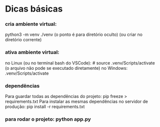 # Dicas básicas

### cria ambiente virtual:
python3 -m venv ./venv (o ponto é para diretório oculto) (ou criar no diretório corrente)

### ativa ambiente virtual:
no Linux (ou no terminal bash do VSCode): # source .venv/Scripts/activate (o arquivo não pode se executado diretamente)
no Windows: .venv/Scripts/activate

### dependëncias
Para guardar todas as dependências do projeto: pip freeze > requirements.txt
Para instalar as mesmas dependências no servidor de produção: pip install -r requirements.txt

### para rodar o projeto: python app.py